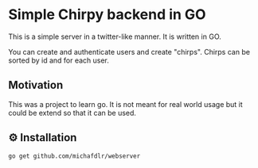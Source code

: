 # Simple Chirpy backend in GO

This is a simple server in a twitter-like manner. It is written in GO.

You can create and authenticate users and create "chirps". Chirps can be sorted by id and for each user.

## Motivation

This was a project to learn go. It is not meant for real world usage but it could be extend so that it can be used.

## ⚙️ Installation

`go get github.com/michafdlr/webserver`
